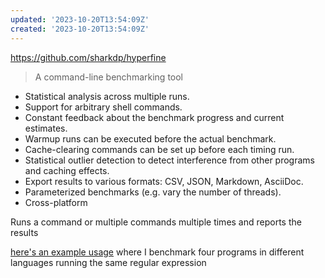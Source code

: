```yaml
---
updated: '2023-10-20T13:54:09Z'
created: '2023-10-20T13:54:09Z'
---
```

https://github.com/sharkdp/hyperfine

> A command-line benchmarking tool

-   Statistical analysis across multiple runs.
-   Support for arbitrary shell commands.
-   Constant feedback about the benchmark progress and current estimates.
-   Warmup runs can be executed before the actual benchmark.
-   Cache-clearing commands can be set up before each timing run.
-   Statistical outlier detection to detect interference from other programs and caching effects.
-   Export results to various formats: CSV, JSON, Markdown, AsciiDoc.
-   Parameterized benchmarks (e.g. vary the number of threads).
-   Cross-platform

Runs a command or multiple commands multiple times and reports the results

[here's an example usage](https://gist.github.com/llimllib/a98f5c185e096f6f6ec16c8172054930) where I benchmark four programs in different languages running the same regular expression
